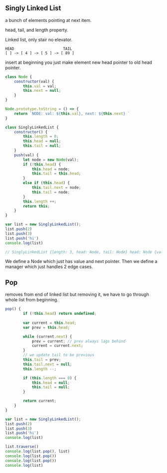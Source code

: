 ## Singly Linked List
a bunch of elements pointing at next item.

head, tail, and length property.

Linked list, only stair no elevator.

```
HEAD                      TAIL
[ ] -> [ 4 ] -> [ 5 ] -> [ 89 ] 
```
insert at beginning you just make element new head pointer to old head pointer.

```js
class Node {
    constructor(val) {
        this.val = val;
        this.next = null;
    }
}

Node.prototype.toString = () => {
    return `NODE: val: ${this.val}, next: ${this.next} `
}

class SinglyLinkedList {
    constructor() {
        this.length = 0;
        this.head = null;
        this.tail = null;
    }
    push(val) {
        let node = new Node(val);
        if (!this.head) {
            this.head = node;
            this.tail = this.head;
        }
        else if (this.head) {
            this.tail.next = node;
            this.tail = node;            
        }
        this.length ++;
        return this;
    }
}

var list = new SinglyLinkedList();
list.push(2)
list.push(3)
list.push('hi')
console.log(list)

// SinglyLinkedList {length: 3, head: Node, tail: Node} head: Node {val: 2, next: Node}next: Node next: Node next: null val: "hi"__proto__: Object val: 3 __proto__: Object val: 2 __proto__: Object length: 3 tail: Node {val: "hi", next: null}__proto__: Object
```
We define a Node which just has value and next pointer. Then we define a manager which just handles 2 edge cases.

## Pop
removes from end of linked list
but removing it, we have to go through whole list from beginning.

```js
pop() {
        if (!this.head) return undefined;
        
        var current = this.head;
        var prev = this.head;

        while (current.next) {
            prev = current; // prev always lags behind
            current = current.next;
        }
        // we update tail to be previous
        this.tail = prev;
        this.tail.next = null;
        this.length --;

        if (this.length === 0) {
            this.head = null;
            this.tail = null;
        }

        return current;
    }
}

var list = new SinglyLinkedList();
list.push(2)
list.push(3)
list.push('hi')
console.log(list)

list.traverse()
console.log(list.pop(), list)
console.log(list.pop())
console.log(list.pop())
console.log(list)
```



